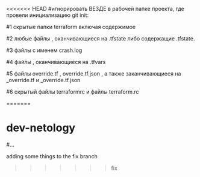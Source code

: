 <<<<<<< HEAD
#игнорировать ВЕЗДЕ в рабочей папке проекта, где провели инициализацию git init:

#1 скрытые папки terraform включая содержимое 

#2 любые файлы , оканчивающиеся на .tfstate либо содержащие .tfstate. 

#3 файлы с именем crash.log

#4 файлы , оканчивающиеся на .tfvars 

#5 файлы override.tf , override.tf.json , а также заканчивающиеся на _override.tf и _override.tf.json 

#6 скрытый файлы terraformrc и файлы terraform.rc 

=======
# dev-netology
#...

adding some things to the fix branch
>>>>>>> fix
